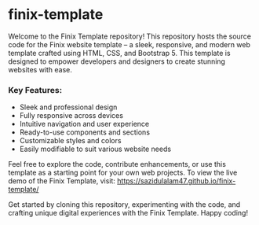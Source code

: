 # finix-template

<p>Welcome to the Finix Template repository! This repository hosts the source code for the Finix website template – a sleek, responsive, and modern web template crafted using HTML, CSS, and Bootstrap 5. This template is designed to empower developers and designers to create stunning websites with ease.</p>

<h3>Key Features:</h3>

<ul>
	<li>Sleek and professional design</li>
	<li>Fully responsive across devices</li>
	<li>Intuitive navigation and user experience</li>
	<li>Ready-to-use components and sections</li>
	<li>Customizable styles and colors</li>
	<li>Easily modifiable to suit various website needs</li>
</ul>
Feel free to explore the code, contribute enhancements, or use this template as a starting point for your own web projects. To view the live demo of the Finix Template, visit: <a href="https://sazidulalam47.github.io/finix-template/">https://sazidulalam47.github.io/finix-template/</a>

<p>Get started by cloning this repository, experimenting with the code, and crafting unique digital experiences with the Finix Template. Happy coding!</p>
